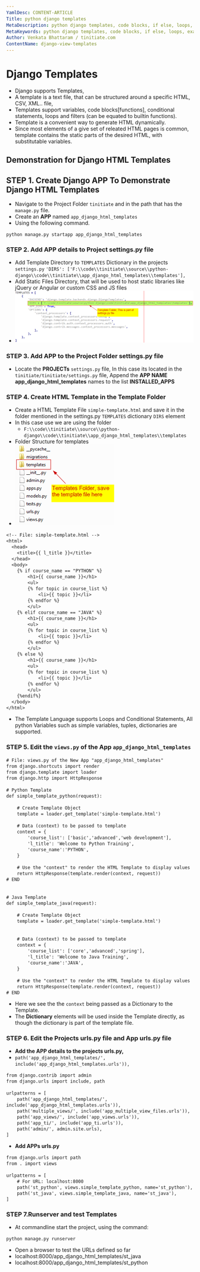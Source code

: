 ```yaml
---
YamlDesc: CONTENT-ARTICLE
Title: python django templates
MetaDescription: python django templates, code blocks, if else, loops, example code, tutorials
MetaKeywords: python django templates, code blocks, if else, loops, example code, tutorials
Author: Venkata Bhattaram / tinitiate.com
ContentName: django-view-templates
---
```


# Django Templates
* Django supports Templates,
* A template is a text file, that can be structured around a specific HTML, 
  CSV, XML.. file,
* Templates support variables, code blocks[functions], conditional statements, 
  loops and filters (can be equated to builtin functions).
* Template is a convenient way to generate HTML dynamically. 
* Since most elements of a give set of releated HTML pages is common,
  template contains the static parts of the desired HTML, with substitutable 
  variables.

## Demonstration for Django HTML Templates

## STEP 1. Create Django APP To Demonstrate Django HTML Templates
* Navigate to the Project Folder `tinitiate` and in the path that has the 
  `manage.py` file.
* Create an **APP** named `app_django_html_templates`
* Using the following command.
```
python manage.py startapp app_django_html_templates
```

### STEP 2. Add APP details to Project settings.py file
* Add Template Directory to `TEMPLATES` Dictionary in the projects `settings.py`
  `'DIRS': ['F:\\code\\tinitiate\\source\\python-django\\code\\tinitiate\\app_django_html_templates\\templates'],`
* Add Static Files Directory, that will be used to host static libraries like 
  jQuery or Angular or custom CSS and JS files
* ![python django template settings](python-django-template-settings.png "python django template settings")

### STEP 3. Add APP to the Project Folder settings.py file
* Locate the **PROJECTs** `settings.py` file, In this case its located in the 
  `tinitiate/tinitiate/settings.py` file, Append the **APP NAME app_django_html_templates**
  names to the list **INSTALLED_APPS**

### STEP 4. Create HTML Template in the Template Folder
* Create a HTML Template File `simple-template.html` and save it in the folder 
  mentioned in the settings.py `TEMPLATES` dictionary `DIRS` element
* In this case use we are using the folder
  * `F:\\code\\tinitiate\\source\\python-django\\code\\tinitiate\\app_django_html_templates\\templates`
* Folder Structure for templates
* ![python django template folder](python-django-template-folder.png "python django template folder")
```
<!-- File: simple-template.html -->
<html>
  <head>
    <title>{{ l_title }}</title>
  </head>
  <body>
    {% if course_name == "PYTHON" %}
        <h1>{{ course_name }}</h1>
        <ul>
        {% for topic in course_list %}
            <li>{{ topic }}</li>
        {% endfor %}
        </ul>
    {% elif course_name == "JAVA" %}
        <h1>{{ course_name }}</h1>
        <ul>
        {% for topic in course_list %}
            <li>{{ topic }}</li>
        {% endfor %}
        </ul>
    {% else %}
        <h1>{{ course_name }}</h1>
        <ul>
        {% for topic in course_list %}
            <li>{{ topic }}</li>
        {% endfor %}
        </ul>
    {%endif%}
  </body>
</html>
```
* The Template Language supports Loops and Conditional Statements, All 
  python Variables such as simple variables, tuples, dictionaries 
  are supported.

### STEP 5. Edit the `views.py` of the App `app_django_html_templates`
```
# File: views.py of the New App "app_django_html_templates"
from django.shortcuts import render
from django.template import loader
from django.http import HttpResponse

# Python Template
def simple_template_python(request):

    # Create Template Object
    template = loader.get_template('simple-template.html')

    # Data (context) to be passed to template
    context = {
        'course_list': ['basic','advanced','web development'],
        'l_title': 'Welcome to Python Training',
        'course_name':'PYTHON',
    }
    
    # Use the "context" to render the HTML Template to display values
    return HttpResponse(template.render(context, request))
# END

    
# Java Template
def simple_template_java(request):

    # Create Template Object
    template = loader.get_template('simple-template.html')


    # Data (context) to be passed to template
    context = {
        'course_list': ['core','advanced','spring'],
        'l_title': 'Welcome to Java Training',
        'course_name':'JAVA',
    }
    
    # Use the "context" to render the HTML Template to display values
    return HttpResponse(template.render(context, request))
# END
```
* Here we see the the `context` being passed as a Dictionary to the Template.
* The **Dictionary** elements will be used inside the Template directly, as 
  though the dictionary is part of the template file.

### STEP 6. Edit the Projects urls.py file and App urls.py file
* **Add the APP details to the projects urls.py,**
* `path('app_django_html_templates/', include('app_django_html_templates.urls')),`
```
from django.contrib import admin
from django.urls import include, path

urlpatterns = [
    path('app_django_html_templates/', include('app_django_html_templates.urls')),
    path('multiple_views/', include('app_multiple_view_files.urls')),
    path('app_views/', include('app_views.urls')),
    path('app_ti/', include('app_ti.urls')),
    path('admin/', admin.site.urls),
]
```

* **Add APPs urls.py**
```
from django.urls import path
from . import views

urlpatterns = [
    # For URL: localhost:8000
    path('st_python', views.simple_template_python, name='st_python'),
    path('st_java', views.simple_template_java, name='st_java'),
]
```

### STEP 7.Runserver and test Templates
* At commandline start the project, using the command:
```
python manage.py runserver
```
* Open a browser to test the URLs defined so far
 * localhost:8000/app_django_html_templates/st_java
 * localhost:8000/app_django_html_templates/st_python
